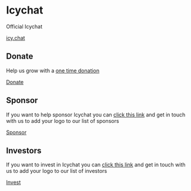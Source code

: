 # Icychat
Official Icychat

[icy.chat](https://icy.chat)

## Donate

Help us grow with a [one time donation](https://buy.stripe.com/6oE03f4kWdJIb167su)

[Donate](https://buy.stripe.com/6oE03f4kWdJIb167su)

## Sponsor

If you want to help sponsor Icychat you can [click this link](https://buy.stripe.com/dR63fr04G4983yE289) and get in touch with us to add your logo to our list of sponsors

[Sponsor](https://buy.stripe.com/dR63fr04G4983yE289)

## Investors

If you want to invest in Icychat you can [click this link](mailto:admin@icy.chat?subject=Investors) and get in touch with us to add your logo to our list of investors

[Invest](mailto:admin@icy.chat?subject=Investors)
